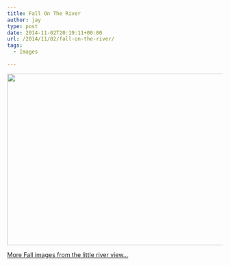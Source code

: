 ```yaml
---
title: Fall On The River
author: jay
type: post
date: 2014-11-02T20:19:11+00:00
url: /2014/11/02/fall-on-the-river/
tags:
  - Images

---
```

[<img class="alignnone" src="https://photos.smugmug.com/All/Home-Fall-2014/i-2F7mzQC/0/M/DSC_1034-M.jpg" width="600" height="399" />][1]

[More Fall images from the little river view&#8230;][2]

 [1]: http://photos.rambleon.org/All/Home-Fall-2014/i-2F7mzQC/A
 [2]: http://photos.rambleon.org/All/Home-Fall-2014